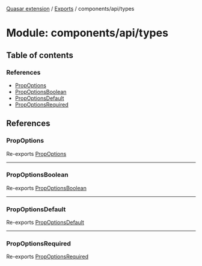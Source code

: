 [Quasar extension](../index.md) / [Exports](../modules.md) / components/api/types

# Module: components/api/types

## Table of contents

### References

- [PropOptions](components_api_types.md#propoptions)
- [PropOptionsBoolean](components_api_types.md#propoptionsboolean)
- [PropOptionsDefault](components_api_types.md#propoptionsdefault)
- [PropOptionsRequired](components_api_types.md#propoptionsrequired)

## References

### PropOptions

Re-exports [PropOptions](../interfaces/components_api_types_prop_options.PropOptions.md)

___

### PropOptionsBoolean

Re-exports [PropOptionsBoolean](../interfaces/components_api_types_prop_options.PropOptionsBoolean.md)

___

### PropOptionsDefault

Re-exports [PropOptionsDefault](../interfaces/components_api_types_prop_options.PropOptionsDefault.md)

___

### PropOptionsRequired

Re-exports [PropOptionsRequired](../interfaces/components_api_types_prop_options.PropOptionsRequired.md)
